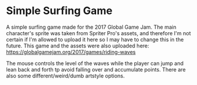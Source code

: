 # Simple Surfing Game

A simple surfing game made for the 2017 Global Game Jam.  The main character's sprite was taken from Spriter Pro's assets, and therefore I'm not certain if I'm allowed to upload it here so I may have to change this in the future.  This game and the assets were also uploaded here:  https://globalgamejam.org/2017/games/riding-waves

The mouse controls the level of the waves while the player can jump and lean back and forth tp avoid falling over and accumulate points.  There are also some different/weird/dumb artstyle options.